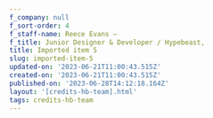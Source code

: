 ```yaml
---
f_company: null
f_sort-order: 4
f_staff-name: Reece Evans –
f_title: Junior Designer & Developer / Hypebeast,
title: Imported item 5
slug: imported-item-5
updated-on: '2023-06-21T11:00:43.515Z'
created-on: '2023-06-21T11:00:43.515Z'
published-on: '2023-06-28T14:12:18.164Z'
layout: '[credits-hb-team].html'
tags: credits-hb-team
---
```



